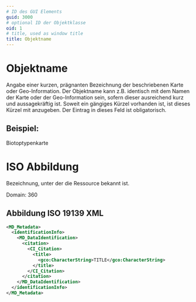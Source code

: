 ```yaml
---
# ID des GUI Elements
guid: 3000
# optional ID der Objektklasse
oid: 1
# title, used as window title
title: Objektname
---
```


# Objektname

Angabe einer kurzen, prägnanten Bezeichnung der beschriebenen Karte oder Geo-Information. Der Objektname kann z.B. identisch mit dem Namen der Karte oder der Geo-Information sein, sofern dieser ausreichend kurz und aussagekräftig ist. Soweit ein gängiges Kürzel vorhanden ist, ist dieses Kürzel mit anzugeben. Der Eintrag in dieses Feld ist obligatorisch.

## Beispiel:

Biotoptypenkarte

# ISO Abbildung

Bezeichnung, unter der die Ressource bekannt ist.

Domain: 360


## Abbildung ISO 19139 XML

```XML
<MD_Metadata>
  <identificationInfo>
    <MD_DataIdentification>
      <citation>
        <CI_Citation>
          <title>
            <gco:CharacterString>TITLE</gco:CharacterString>
          </title>
        </CI_Citation>
      </citation>
    </MD_DataIdentification>
  </identificationInfo>
</MD_Metadata>
```